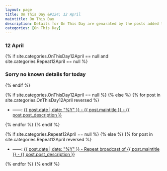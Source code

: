 ```yaml
---
layout: page
title: On This Day &#124; 12 April
maintitle: On This Day
description: Details for On This Day are genarated by the posts added to the website so the content is subject to changes/updates over time.
categories: [On This Day]
---
```


<h3>12 April</h3>

{% if site.categories.OnThisDay12April == null and site.categories.Repeat12April == null %}
  <h3>Sorry no known details for today</h3>
{% endif %}

{% if site.categories.OnThisDay12April == null %}
{% else %}
{% for post in site.categories.OnThisDay12April reversed %}
<ul>
<li> ——: <a href="{{ post.url }}">{{ post.date | date: "%Y" }} - {{ post.maintitle }} - {{ post.post_description }}</a></li>
</ul>
{% endfor %}
{% endif %}

{% if site.categories.Repeat12April == null %}
{% else %}
{% for post in site.categories.Repeat12April reversed %}
<ul>
<li> ——: <a href="{{ post.url }}">{{ post.date | date: "%Y" }} - Repeat broadcast of {{ post.maintitle }} - {{ post.post_description }}</a></li>
</ul>
{% endfor %}
{% endif %}
